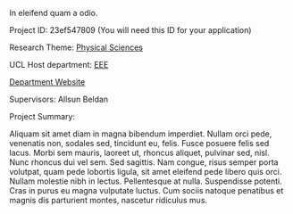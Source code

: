 In eleifend quam a odio.

Project ID: 23ef547809
(You will need this ID for your application)

Research Theme: [Physical Sciences](/cataloguetest/themes/physical-sciences)

UCL Host department: [EEE](/cataloguetest/departments/eee)

[Department Website](www.example.com/dept5)

Supervisors: Allsun Beldan

Project Summary:

Aliquam sit amet diam in magna bibendum imperdiet. Nullam orci pede, venenatis non, sodales sed, tincidunt eu, felis. Fusce posuere felis sed lacus. Morbi sem mauris, laoreet ut, rhoncus aliquet, pulvinar sed, nisl. Nunc rhoncus dui vel sem. Sed sagittis. Nam congue, risus semper porta volutpat, quam pede lobortis ligula, sit amet eleifend pede libero quis orci. Nullam molestie nibh in lectus. Pellentesque at nulla. Suspendisse potenti. Cras in purus eu magna vulputate luctus. Cum sociis natoque penatibus et magnis dis parturient montes, nascetur ridiculus mus.